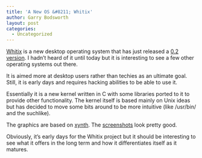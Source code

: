 ```yaml
---
title: 'A New OS &#8211; Whitix'
author: Garry Bodsworth
layout: post
categories:
  - Uncategorized
---
```

[Whitix][1] is a new desktop operating system that has just released a [0.2 version][2]. I hadn&#8217;t heard of it until today but it is interesting to see a few other operating systems out there.

It is aimed more at desktop users rather than techies as an ultimate goal. Still, it is early days and requires hacking abilities to be able to use it.

Essentially it is a new kernel written in C with some libraries ported to it to provide other functionality. The kernel itself is based mainly on Unix ideas but has decided to move some bits around to be more intuitive (like /usr/bin/ and the suchlike).

The graphics are based on [xynth][3]. The [screenshots][4] look pretty good.

Obviously, it&#8217;s early days for the Whitix project but it should be interesting to see what it offers in the long term and how it differentiates itself as it matures.

 [1]: http://www.whitix.org/
 [2]: http://www.whitix.org/news/?p=23
 [3]: http://alperakcan.org/?open=projects&project=xynth
 [4]: http://www.whitix.org/screenshots/